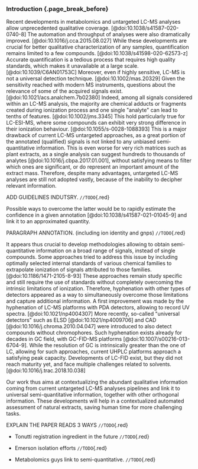 ### Introduction {.page_break_before}

Recent developments in metabolomics and untargeted LC-MS analyses allow unprecedented qualitative coverage. [@doi:10.1038/s41587-020-0740-8]
The automation and throughput of analyses were also dramatically improved. [@doi:10.1016/j.cca.2015.08.027]
While these developments are crucial for better qualitative characterization of any samples, quantification remains limited to a few compounds. [@doi:10.1038/s41598-020-62573-z]
Accurate quantification is a tedious process that requires high quality standards, which makes it unavailable at a large scale. [@doi:10.1039/C6AN01753C]
Moreover, even if highly sensitive, LC-MS is not a universal detection technique. [@doi:10.1002/mas.20329]
Given the sensitivity reached with modern MS instruments, questions about the relevance of some of the acquired signals exist. [@doi:10.1021/acs.analchem.7b02380]
Indeed, among all signals considered within an LC-MS analysis, the majority are chemical adducts or fragments created during ionization process and one single "analyte" can lead to tenths of features. [@doi:10.1002/jms.3345]
This hold particularly true for LC-ESI-MS, where some compounds can exhibit very strong difference in their ionization behaviour. [@doi:10.1055/s-0028-1088393]
This is a major drawback of current LC-MS untargeted approaches, as a great portion of the annotated (qualified) signals is not linked to any unbiased semi-quantitative information.
This is even worse for very rich matrices such as plant extracts, as a single analysis can suggest hundreds to thousands of analytes [@doi:10.1016/j.cbpa.2017.01.001], without satisfying means to filter which ones are significant, or do represent an important amount of the extract mass.
Therefore, despite many advantages, untargeted LC-MS analyses are still not adopted vastly, because of the inability to decipher relevant information.


ADD GUIDELINES INDUTSRY. `//TODO`{.red}


Possible ways to overcome the latter would be to rapidly estimate the confidence in a given annotation [@doi:10.1038/s41587-021-01045-9] and link it to an approximated quantity.


PARAGRAPH ANNOTATION. (including ion identity and gnps) `//TODO`{.red}


It appears thus crucial to develop methodologies allowing to obtain semi-quantitative information on a broad range of signals, instead of single compounds.
Some approaches tried to address this issue by including optimally selected internal standards of various chemical families to extrapolate ionization of signals attributed to those families. [@doi:10.1186/1471-2105-8-93]
These approaches remain study specific and still require the use of standards without completely overcoming the intrinsic limitations of ionization.
Therefore, hyphenation with other types of detectors appeared as a way to simultaneously overcome those limitations and capture additional information.
A first improvement was made by the hyphenation of LC-MS platforms with PDA detectors, allowing to record UV spectra. [@doi:10.1021/np4004307]
More recently, so-called "universal detectors" such as ELSD [@doi:10.1021/np4009706] and CAD [@doi:10.1016/j.chroma.2010.04.047] were introduced to also detect compounds without chromophores.
Such hyphenation exists already for decades in GC field, with GC-FID-MS platforms [@doi:10.1007/s00216-013-6704-9].
While the resolution of GC is intrinsically greater than the one of LC, allowing for such approaches, current UHPLC platforms approach a satisfying peak capacity.
Developments of LC-FID exist, but they did not reach maturity yet, and face multiple challenges related to solvents. [@doi:10.1016/j.trac.2018.10.038]


Our work thus aims at contextualizing the abundant qualitative information coming from current untargeted LC-MS analyses pipelines and link it to universal semi-quantitative information, together with other orthogonal information.
These developments will help in a contextualized automated assessment of natural extracts, saving human time for more challenging tasks.


EXPLAIN THE PAPER READS 3 WAYS `//TODO`{.red}

- Tonutti registration ingredient in the future `//TODO`{.red}

- Emerson isolation efforts `//TODO`{.red}

- Metabolomics guys link to semi-quantitative. `//TODO`{.red}